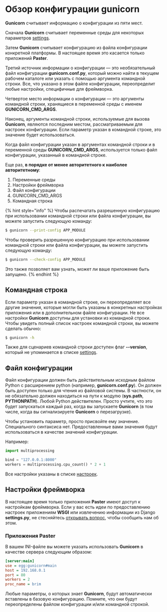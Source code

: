 # Обзор конфигурации gunicorn

**Gunicorn** считывает информацию о конфигурации из пяти мест.

Сначала **Gunicorn** считывает переменные среды для некоторых параметров [settings](nastroika-gunicorn.md).

Затем **Gunicorn** считывает конфигурацию из файла конфигурации конкретной платформы. В настоящее время это касается только приложений **Paster**.

Третий источник информации о конфигурации — это необязательный файл конфигурации **gunicorn.conf.py**, который можно найти в текущем рабочем каталоге или указать с помощью аргумента командной строки. Все, что указано в этом файле конфигурации, переопределит любые настройки, специфичные для фреймворка.

Четвертое место информации о конфигурации — это аргументы командной строки, хранящиеся в переменной среды с именем **GUNICORN\_CMD\_ARGS**.

Наконец, аргументы командной строки, используемые для вызова **Gunicorn**, являются последним местом, рассматриваемым для настроек конфигурации. Если параметр указан в командной строке, это значение будет использоваться.

Когда файл конфигурации указан в аргументах командной строки и в переменной среды **GUNICORN\_CMD\_ARGS**, используется только файл конфигурации, указанный в командной строке.

Еще раз, **в порядке от менее авторитетного к наиболее авторитетному**:

1. Переменные среды
2. Настройки фреймворка
3. Файл конфигурации
4. GUNICORN\_CMD\_ARGS
5. Командная строка

{% hint style="info" %}
Чтобы распечатать разрешенную конфигурацию при использовании командной строки или файла конфигурации, вы можете запустить следующую команду:

```bash
$ gunicorn --print-config APP_MODULE
```

Чтобы проверить разрешенную конфигурацию при использовании командной строки или файла конфигурации, вы можете запустить следующую команду:

```bash
$ gunicorn --check-config APP_MODULE
```

Это также позволяет вам узнать, может ли ваше приложение быть запущено.
{% endhint %}

## Командная строка

Если параметр указан в командной строке, он переопределяет все другие значения, которые могли быть указаны в конкретных настройках приложения или в дополнительном файле конфигурации. Не все настройки **Gunicorn** доступны для установки из командной строки. Чтобы увидеть полный список настроек командной строки, вы можете сделать обычно:

```bash
$ gunicorn -h
```

Также для сценариев командной строки доступен флаг **--version**, который не упоминается в списке [settings](nastroika-gunicorn.md).

## Файл конфигурации

Файл конфигурации должен быть действительным исходным файлом Python с расширением python (например, **gunicorn.conf.py**). Он должен быть доступен только для чтения из файловой системы. В частности, он не обязательно должен находиться на пути к модулю (**sys.path**, **PYTHONPATH**). Любой Python действителен. Просто учтите, что это будет запускаться каждый раз, когда вы запускаете **Gunicorn** (в том числе, когда вы сигнализируете **Gunicorn** о перезагрузке).

Чтобы установить параметр, просто присвойте ему значение. Специального синтаксиса нет. Предоставленные вами значения будут использоваться в качестве значений конфигурации.

Например:

```python
import multiprocessing

bind = "127.0.0.1:8000"
workers = multiprocessing.cpu_count() * 2 + 1
```

Все настройки указаны в списке [настроек](nastroika-gunicorn.md).

## Настройки фреймворка

В настоящее время только приложения **Paster** имеют доступ к настройкам фреймворка. Если у вас есть идеи по предоставлению настроек приложениям **WSGI** или извлечению информации из Django **settings.py**, не стесняйтесь [открывать вопрос](https://github.com/benoitc/gunicorn/issues), чтобы сообщить нам об этом.

### Приложения Paster

В вашем INI-файле вы можете указать использовать **Gunicorn** в качестве сервера следующим образом:

```ini
[server:main]
use = egg:gunicorn#main
host = 192.168.0.1
port = 80
workers = 2
proc_name = brim
```

Любые параметры, о которых знает **Gunicorn**, будут автоматически вставлены в базовую конфигурацию. Помните, что они будут переопределены файлом конфигурации и/или командной строкой.
